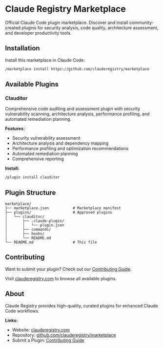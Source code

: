 # Claude Registry Marketplace

Official Claude Code plugin marketplace. Discover and install community-created plugins for security analysis, code quality, architecture assessment, and developer productivity tools.

## Installation

Install this marketplace in Claude Code:

```bash
/marketplace install https://github.com/clauderegistry/marketplace
```

## Available Plugins

### Clauditor
Comprehensive code auditing and assessment plugin with security vulnerability scanning, architecture analysis, performance profiling, and automated remediation planning.

**Features:**
- Security vulnerability assessment
- Architecture analysis and dependency mapping
- Performance profiling and optimization recommendations
- Automated remediation planning
- Comprehensive reporting

**Install:**
```bash
/plugin install clauditor
```

## Plugin Structure

```
marketplace/
├── marketplace.json           # Marketplace manifest
├── plugins/                   # Approved plugins
│   └── clauditor/
│       ├── .claude-plugin/
│       │   └── plugin.json
│       ├── commands/
│       ├── hooks/
│       └── README.md
└── README.md                  # This file
```

## Contributing

Want to submit your plugin? Check out our [Contributing Guide](CONTRIBUTING.md).

Visit [clauderegistry.com](https://clauderegistry.com) to browse all available plugins.

## About

Claude Registry provides high-quality, curated plugins for enhanced Claude Code workflows.

**Links:**
- Website: [clauderegistry.com](https://clauderegistry.com)
- Repository: [github.com/clauderegistry/marketplace](https://github.com/clauderegistry/marketplace)
- Submit a Plugin: [Contributing Guide](CONTRIBUTING.md)

